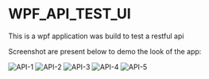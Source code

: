 # WPF_API_TEST_UI
This is a wpf application was build to test a restful api 

Screenshot are present below to demo the look of the app:


![API-1](https://github.com/salimjemai/API-TESTER-UI/assets/39818916/7b197d4f-8149-46fc-9725-d26a0132e006)
![API-2](https://github.com/salimjemai/API-TESTER-UI/assets/39818916/a1870fd5-f76a-4c97-8412-0ee5d7a7b041)
![API-3](https://github.com/salimjemai/API-TESTER-UI/assets/39818916/cb4c2b50-92f3-4afa-b73e-3dc18b8a048d)
![API-4](https://github.com/salimjemai/API-TESTER-UI/assets/39818916/a0f48e72-6b0a-4e3a-b703-199071fa7391)
![API-5](https://github.com/salimjemai/API-TESTER-UI/assets/39818916/54f052cd-5fa2-406f-a505-69be22586343)
